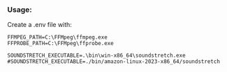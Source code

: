 ### Usage:

Create a .env file with:
```dotenv
FFMPEG_PATH=C:\FFMpeg\ffmpeg.exe
FFPROBE_PATH=C:\FFMpeg\ffprobe.exe

SOUNDSTRETCH_EXECUTABLE=.\bin\win-x86_64\soundstretch.exe
#SOUNDSTRETCH_EXECUTABLE=./bin/amazon-linux-2023-x86_64/soundstretch

```


